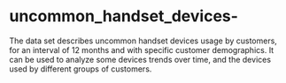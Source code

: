 # uncommon_handset_devices-
The data set describes uncommon handset devices usage by customers, for an interval of 12 months and with specific customer demographics. It can be used to analyze some devices trends over time, and the devices used by different groups of customers.
